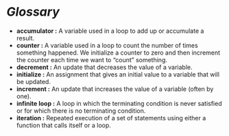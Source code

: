 # ***Glossary***
* **accumulator :** A variable used in a loop to add up or accumulate a result.
* **counter :** A variable used in a loop to count the number of times something happened. We initialize a counter to zero and then increment the counter each time we want to “count” something.
* **decrement :** An update that decreases the value of a variable.
* **initialize :** An assignment that gives an initial value to a variable that will be updated.
* **increment :** An update that increases the value of a variable (often by one).
* **infinite loop :** A loop in which the terminating condition is never satisfied or for which there is no terminating condition.
* **iteration :** Repeated execution of a set of statements using either a function that calls itself or a loop.
